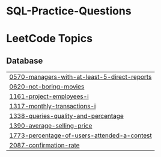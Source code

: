 # SQL-Practice-Questions

<!---LeetCode Topics Start-->
# LeetCode Topics
## Database
|  |
| ------- |
| [0570-managers-with-at-least-5-direct-reports](https://github.com/Sbha5797/SQL-Practice-Questions/tree/master/0570-managers-with-at-least-5-direct-reports) |
| [0620-not-boring-movies](https://github.com/Sbha5797/SQL-Practice-Questions/tree/master/0620-not-boring-movies) |
| [1161-project-employees-i](https://github.com/Sbha5797/SQL-Practice-Questions/tree/master/1161-project-employees-i) |
| [1317-monthly-transactions-i](https://github.com/Sbha5797/SQL-Practice-Questions/tree/master/1317-monthly-transactions-i) |
| [1338-queries-quality-and-percentage](https://github.com/Sbha5797/SQL-Practice-Questions/tree/master/1338-queries-quality-and-percentage) |
| [1390-average-selling-price](https://github.com/Sbha5797/SQL-Practice-Questions/tree/master/1390-average-selling-price) |
| [1773-percentage-of-users-attended-a-contest](https://github.com/Sbha5797/SQL-Practice-Questions/tree/master/1773-percentage-of-users-attended-a-contest) |
| [2087-confirmation-rate](https://github.com/Sbha5797/SQL-Practice-Questions/tree/master/2087-confirmation-rate) |
<!---LeetCode Topics End-->